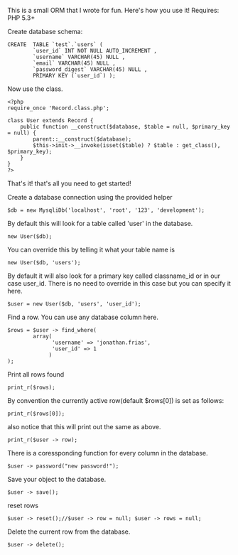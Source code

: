 This is a small ORM that I wrote for fun. Here's how you use it! Requires: PHP 5.3+ 

Create database schema:

    CREATE  TABLE `test`.`users` (
            `user_id` INT NOT NULL AUTO_INCREMENT ,
            `username` VARCHAR(45) NULL ,
            `email` VARCHAR(45) NULL ,
            `password_digest` VARCHAR(45) NULL ,
            PRIMARY KEY (`user_id`) );

Now use the class.



    <?php
    require_once 'Record.class.php';
    
    class User extends Record {
        public function __construct($database, $table = null, $primary_key = null) {
            parent::__construct($database);
            $this->init->__invoke(isset($table) ? $table : get_class(), $primary_key);
        }
    }
    ?>
That's it! that's all you need to get started!

Create a database connection using the provided helper

    $db = new MysqliDb('localhost', 'root', '123', 'development');

By default this will look for a table called 'user' in the database.

    new User($db);

You can override this by telling it what your table name is

    new User($db, 'users');

By default it will also look for a primary key called classname_id or in our case
user_id. There is no need to override in this case but you can specify it here.

    $user = new User($db, 'users', 'user_id');

Find a row. You can use any database column here.

    $rows = $user -> find_where(
            array(
                  'username' => 'jonathan.frias',
                  'user_id' => 1
                 )
    );

Print all rows found

    print_r($rows);

By convention the currently active row(default $rows[0]) is set as follows:

    print_r($rows[0]);
also notice that this will print out the same as above.

    print_r($user -> row);

There is a coressponding function for every column in the database.

    $user -> password("new password!");

Save your object to the database. 

    $user -> save();

reset rows

    $user -> reset();//$user -> row = null; $user -> rows = null;

Delete the current row from the database.

    $user -> delete();


